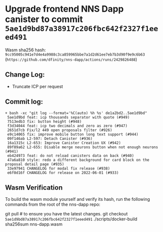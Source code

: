 # Upgrade frontend NNS Dapp canister to commit `5ae1d9bd87a38917c206fbc642f2327f1eeed491`
Wasm sha256 hash: `9cc95005c941e7d4e4a9988c3ca859965bbe7a1d2d61ee7eb7b3d90f9e9c6b63` (`https://github.com/dfinity/nns-dapp/actions/runs/2429826488`)

## Change Log:
* Truncate ICP per request

## Commit log:

```
+ bash -xc "git log --format='%C(auto) %h %s' de1a2bd2..5ae1d9bd"
 5ae1d9bd feat: icp thousands separator with quote (#949)
 7513edb3 fix: button height (#948)
 f3d34044 feat: icp two decimals and zero as zero (#947)
 2651d7cb Fix/l2 449 open proposals filter (#926)
 e9c14065 fix: improve mobile button long text support (#944)
 09f146ab L2-597: Detach Canister (#936)
 16a1315c L2-653: Improve Canister Creation UX (#942)
 89f89a62 L2-655: Disable merge neurons button when not enough neurons (#941)
 eb424973 feat: do not reload canisters data on back (#940)
 47a6a810 style: redo a different background for card block on the proposal detail page (#935)
 33e97941 CHANGELOG for modal fix release (#938)
 e6f0d16f CHANGELOG for release on 2022-06-01 (#933)
```

## Wasm Verification

To build the wasm module yourself and verify its hash, run the following commands from the root of the nns-dapp repo:

git pull  # to ensure you have the latest changes.
git checkout `5ae1d9bd87a38917c206fbc642f2327f1eeed491`
./scripts/docker-build
sha256sum nns-dapp.wasm
